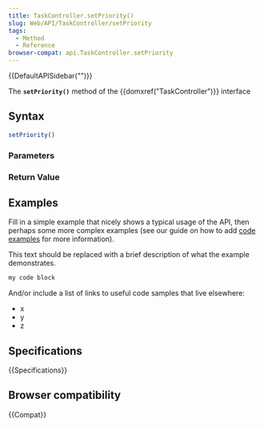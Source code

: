 ```yaml
---
title: TaskController.setPriority()
slug: Web/API/TaskController/setPriority
tags:
  - Method
  - Reference
browser-compat: api.TaskController.setPriority
---
```

{{DefaultAPISidebar("")}}

The **`setPriority()`** method of the {{domxref("TaskController")}} interface 

## Syntax

```js
setPriority()
```

### Parameters



### Return Value



## Examples

Fill in a simple example that nicely shows a typical usage of the API, then perhaps some more complex examples (see our guide on how to add [code examples](/en-US/docs/MDN/Contribute/Structures/Code_examples) for more information).

This text should be replaced with a brief description of what the example demonstrates.

```js
my code block
```

And/or include a list of links to useful code samples that live elsewhere:

*   x
*   y
*   z

## Specifications

{{Specifications}}

## Browser compatibility

{{Compat}}

